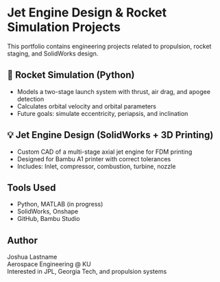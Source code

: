 # Jet Engine Design & Rocket Simulation Projects

This portfolio contains engineering projects related to propulsion, rocket staging, and SolidWorks design.

## 🚀 Rocket Simulation (Python)
- Models a two-stage launch system with thrust, air drag, and apogee detection
- Calculates orbital velocity and orbital parameters
- Future goals: simulate eccentricity, periapsis, and inclination

## 💡 Jet Engine Design (SolidWorks + 3D Printing)
- Custom CAD of a multi-stage axial jet engine for FDM printing
- Designed for Bambu A1 printer with correct tolerances
- Includes: Inlet, compressor, combustion, turbine, nozzle
  
## Tools Used
- Python, MATLAB (in progress)
- SolidWorks, Onshape
- GitHub, Bambu Studio

## Author
Joshua Lastname  
Aerospace Engineering @ KU  
Interested in JPL, Georgia Tech, and propulsion systems
